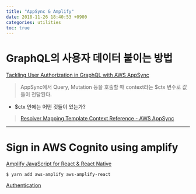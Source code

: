 ```yaml
---
title: "AppSync & Amplify"
date: 2018-11-26 18:40:53 +0900
categories: utilities
toc: true
---
```


# GraphQL의 사용자 데이터 붙이는 방법

[Tackling User Authorization in GraphQL with AWS AppSync](https://hackernoon.com/tackling-user-authorization-in-graphql-with-aws-appsync-7886aef60b4a)

> AppSync에서 Query, Mutation 등을 호출할 때 context라는 $ctx 변수로 값들이 전달된다.

* $ctx 안에는 어떤 것들이 있는가?
> [Resolver Mapping Template Context Reference - AWS AppSync](https://docs.aws.amazon.com/ko_kr/appsync/latest/devguide/resolver-context-reference.html#aws-appsync-resolver-context-reference-identity)

***
# Sign in AWS Cognito using amplify

[Amplify JavaScript for React & React Native](https://aws-amplify.github.io/docs/js/react)
```
$ yarn add aws-amplify aws-amplify-react
```

[Authentication](https://aws-amplify.github.io/docs/js/authentication#wrapping-your-component)
